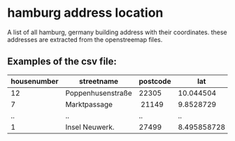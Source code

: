 # hamburg address location
A list of all hamburg, germany building address with their coordinates. these addresses are extracted from the openstreemap files.  

## Examples of the csv file:

| housenumber | streetname | postcode | lat | lon |
| --- | --- | --- | --- | --- |
| 12 | Poppenhusenstraße | 22305 | 10.044504 | 53.5862316 |
| 7 | Marktpassage | 21149 | 9.8528729 | 53.4709509 |
| .. | .. | .. | .. | .. | .. |
| 1 | Insel Neuwerk. | 27499 | 8.495858728 | 53.91525378 |

